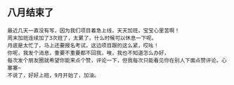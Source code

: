 ## 八月结束了

	最近几天一直没有写，因为我们项目着急上线，天天加班，宝宝心里苦啊！
	周末加班连续加了3次班了，太累了，什么时候可以休息一下呢。
	月底是太忙了，马上还要报名考试，这边项目跟的这么紧，哎吆！
	你呢，我发个消息，重要不重要都不回我，唉，我也不知道怎么办好，
	每次发个朋友圈就希望你能来点个赞，评论一下，但我每次只能看见你在别人下面点赞评论。心塞塞~
	不说了，好好上班，9月开始了，加油。